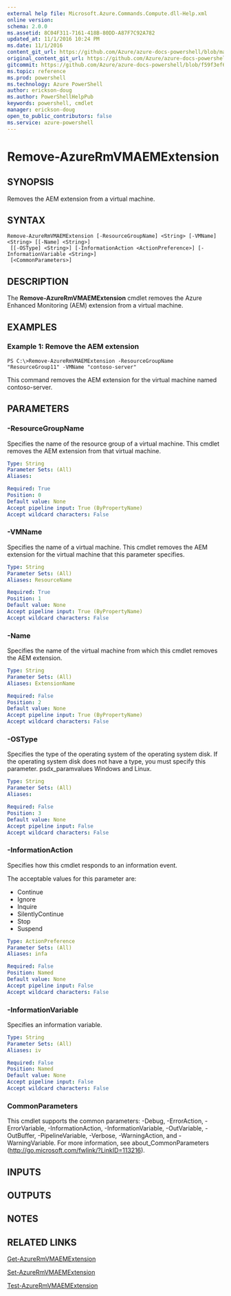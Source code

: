 ```yaml
---
external help file: Microsoft.Azure.Commands.Compute.dll-Help.xml
online version: 
schema: 2.0.0
ms.assetid: 8C04F311-7161-418B-80DD-A87F7C92A782
updated_at: 11/1/2016 10:24 PM
ms.date: 11/1/2016
content_git_url: https://github.com/Azure/azure-docs-powershell/blob/master/azureps-cmdlets-docs/ResourceManager/AzureRM.Compute/v1.3.4/Remove-AzureRmVMAEMExtension.md
original_content_git_url: https://github.com/Azure/azure-docs-powershell/blob/master/azureps-cmdlets-docs/ResourceManager/AzureRM.Compute/v1.3.4/Remove-AzureRmVMAEMExtension.md
gitcommit: https://github.com/Azure/azure-docs-powershell/blob/f59f3ef60bc592383812213e69fd77ba950759ed/azureps-cmdlets-docs/ResourceManager/AzureRM.Compute/v1.3.4/Remove-AzureRmVMAEMExtension.md
ms.topic: reference
ms.prod: powershell
ms.technology: Azure PowerShell
author: erickson-doug
ms.author: PowerShellHelpPub
keywords: powershell, cmdlet
manager: erickson-doug
open_to_public_contributors: false
ms.service: azure-powershell
---
```


# Remove-AzureRmVMAEMExtension

## SYNOPSIS
Removes the AEM extension from a virtual machine.

## SYNTAX

```
Remove-AzureRmVMAEMExtension [-ResourceGroupName] <String> [-VMName] <String> [[-Name] <String>]
 [[-OSType] <String>] [-InformationAction <ActionPreference>] [-InformationVariable <String>]
 [<CommonParameters>]
```

## DESCRIPTION
The **Remove-AzureRmVMAEMExtension** cmdlet removes the Azure Enhanced Monitoring (AEM) extension from a virtual machine.

## EXAMPLES

### Example 1: Remove the AEM extension
```
PS C:\>Remove-AzureRmVMAEMExtension -ResourceGroupName "ResourceGroup11" -VMName "contoso-server"
```

This command removes the AEM extension for the virtual machine named contoso-server.

## PARAMETERS

### -ResourceGroupName
Specifies the name of the resource group of a virtual machine.
This cmdlet removes the AEM extension from that virtual machine.

```yaml
Type: String
Parameter Sets: (All)
Aliases: 

Required: True
Position: 0
Default value: None
Accept pipeline input: True (ByPropertyName)
Accept wildcard characters: False
```

### -VMName
Specifies the name of a virtual machine.
This cmdlet removes the AEM extension for the virtual machine that this parameter specifies.

```yaml
Type: String
Parameter Sets: (All)
Aliases: ResourceName

Required: True
Position: 1
Default value: None
Accept pipeline input: True (ByPropertyName)
Accept wildcard characters: False
```

### -Name
Specifies the name of the virtual machine from which this cmdlet removes the AEM extension.

```yaml
Type: String
Parameter Sets: (All)
Aliases: ExtensionName

Required: False
Position: 2
Default value: None
Accept pipeline input: True (ByPropertyName)
Accept wildcard characters: False
```

### -OSType
Specifies the type of the operating system of the operating system disk.
If the operating system disk does not have a type, you must specify this parameter.
psdx_paramvalues Windows and Linux.

```yaml
Type: String
Parameter Sets: (All)
Aliases: 

Required: False
Position: 3
Default value: None
Accept pipeline input: False
Accept wildcard characters: False
```

### -InformationAction
Specifies how this cmdlet responds to an information event.

The acceptable values for this parameter are:

- Continue
- Ignore
- Inquire
- SilentlyContinue
- Stop
- Suspend

```yaml
Type: ActionPreference
Parameter Sets: (All)
Aliases: infa

Required: False
Position: Named
Default value: None
Accept pipeline input: False
Accept wildcard characters: False
```

### -InformationVariable
Specifies an information variable.

```yaml
Type: String
Parameter Sets: (All)
Aliases: iv

Required: False
Position: Named
Default value: None
Accept pipeline input: False
Accept wildcard characters: False
```

### CommonParameters
This cmdlet supports the common parameters: -Debug, -ErrorAction, -ErrorVariable, -InformationAction, -InformationVariable, -OutVariable, -OutBuffer, -PipelineVariable, -Verbose, -WarningAction, and -WarningVariable. For more information, see about_CommonParameters (http://go.microsoft.com/fwlink/?LinkID=113216).

## INPUTS

## OUTPUTS

## NOTES

## RELATED LINKS

[Get-AzureRmVMAEMExtension](xref:ResourceManager/AzureRM.Compute/v1.3.4/Get-AzureRmVMAEMExtension.md)

[Set-AzureRmVMAEMExtension](xref:ResourceManager/AzureRM.Compute/v1.3.4/Set-AzureRmVMAEMExtension.md)

[Test-AzureRmVMAEMExtension](xref:ResourceManager/AzureRM.Compute/v1.3.4/Test-AzureRmVMAEMExtension.md)


